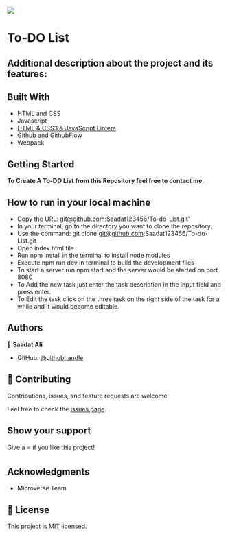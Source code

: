 ![](https://img.shields.io/badge/Microverse-blueviolet)

# To-DO List

## Additional description about the project and its features:

## Built With

- HTML and CSS
- Javascript
- [HTML & CSS3 & JavaScript Linters](https://github.com/microverseinc/linters-config/tree/master/html-css-js)
- Github and GithubFlow
- Webpack

## Getting Started

**To Create A To-DO List from this Repository feel free to contact me.**

## How to run in your local machine

- Copy the URL: git@github.com:Saadat123456/To-do-List.git"
- In your terminal, go to the directory you want to clone the repository.
- Use the command: git clone git@github.com:Saadat123456/To-do-List.git
- Open index.html file
- Run npm install in the terminal to install node modules
- Execute npm run dev in terminal to build the development files
- To start a server run npm start and the server would be started on port 8080
- To Add the new task just enter the task description in the input field and press enter.
- To Edit the task click on the three task on the right side of the task for a while and it would become editable.

## Authors

👤 **Saadat Ali**

- GitHub: [@githubhandle](https://github.com/Saadat123456)


## 🤝 Contributing

Contributions, issues, and feature requests are welcome!

Feel free to check the [issues page](../../issues/).

## Show your support

Give a ⭐️ if you like this project!

## Acknowledgments

- Microverse Team

## 📝 License

This project is [MIT](./MIT.md) licensed.
